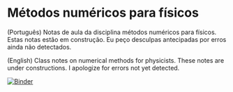 # Métodos numéricos para físicos

(Português) Notas de aula da disciplina métodos numéricos para físicos. Estas notas estão em construção. Eu peço desculpas antecipadas por erros ainda não detectados. 

(English) Class notes on numerical methods for physicists. These notes are under constructions. I apologize for errors not yet detected.

[![Binder](https://mybinder.org/badge.svg)](https://mybinder.org/v2/gh/jeanlexdesousa/cd0277_metodos_numericos/master)

